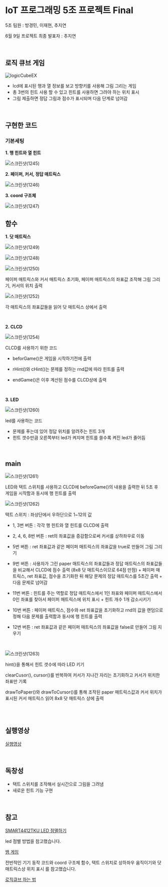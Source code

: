 # IoT 프로그래밍 5조 프로젝트 Final

5조 팀원 : 방경민, 이재현, 추지연

6월 9일 프로젝트 최종 발표자 : 추지연

<br/>

## 로직 큐브 게임
![logicCubeEX](https://user-images.githubusercontent.com/64446278/168637674-e1dbbc83-505f-49af-8bdf-7ff927f7b60d.png)

- lcd에 표시된 행과 열 정보를 보고 방향키를 사용해 그림 그리는 게임
- 총 3번의 힌트 사용 할 수 있고 힌트를 사용하면 그려야 하는 위치 표시
- 그림 제출하면 정답 그림과 점수가 표시되며 다음 단계로 넘어감  

<br/>

## 구현한 코드

### 기본세팅

**1. 행 힌트와 열 힌트**

![스크린샷(1245)](https://user-images.githubusercontent.com/64446278/172448423-f1b27172-9e5b-4440-9a6e-a5f7f569f96e.png)

**2. 페이퍼, 커서, 정답 매트릭스**

![스크린샷(1246)](https://user-images.githubusercontent.com/64446278/172448681-5e302e18-f8d4-47eb-b015-662eeb1f8e1c.png)

**3. coord 구조체**

![스크린샷(1247)](https://user-images.githubusercontent.com/64446278/172448986-dff19691-6df2-4402-98f1-799700cfa763.png)




## 함수

**1. 닷 매트릭스**

![스크린샷(1249)](https://user-images.githubusercontent.com/64446278/172450189-f60365a8-7c65-470c-8950-9f85d567de88.png)

![스크린샷(1248)](https://user-images.githubusercontent.com/64446278/172450461-6d50a62b-00d7-4082-89f1-0c3c777c85b2.png)

![스크린샷(1250)](https://user-images.githubusercontent.com/64446278/172450752-5b5e13aa-af39-42d5-a2b8-43db4929d17a.png)

페이퍼 매트릭스와 커서 매트릭스 초기화, 페이퍼 매트릭스의 좌표값 조작해 그림 그리기, 커서의 위치 출력

![스크린샷(1252)](https://user-images.githubusercontent.com/64446278/172451227-33f30d17-0b70-4367-8c2b-8239afd24118.png)

각 매트릭스의 좌표값들을 읽어 닷 매트릭스 상에서 출력

<br/>

**2. CLCD**

![스크린샷(1254)](https://user-images.githubusercontent.com/64446278/172451747-94b0bc06-c928-4c65-939f-4c6859405447.png)

CLCD를 사용하기 위한 코드

- beforGame()은 게임을 시작하기전에 출력

- rHint()와 cHint()는 문제를 정하는 rnd값에 따라 힌트를 출력

- endGame()은 이후 계산된 점수를 CLCD상에 출력

<br/>

**3. LED**

![스크린샷(1260)](https://user-images.githubusercontent.com/64446278/172526719-26991870-100d-478f-aea4-7201019dafa1.png)

led를 사용하는 코드
-  문제를 푸는데 있어 정답 위치를 알려주는 힌트 3개
-  힌트 갯수만큼 오른쪽부터 led가 켜지며 힌트를 쓸수록 켜진 led가 줄어듬

<br/>

## main

![스크린샷(1261)](https://user-images.githubusercontent.com/64446278/172527075-881fb26c-67d5-429f-800e-b9232aa0bb14.png)

LED와 택트 스위치를 사용하고 CLCD에 beforeGame()의 내용을 출력한 뒤 5초 후 게임을 시작함과 동시에 행 힌트를 출력


![스크린샷(1262)](https://user-images.githubusercontent.com/64446278/172527257-d44bc907-8c81-4dae-85f2-b683d1a075e2.png)

택트 스위치 : 좌상단에서 우하단으로 1~12의 값

- 1, 3번 버튼 : 각각 행 힌트와 열 힌트를 CLCD에 출력

- 2, 4, 6, 8번 버튼 : ret의 좌표값을 증감함으로써 커서를 상하좌우로 이동

- 5번 버튼 : ret 좌표값과 같은 페이퍼 매트릭스의 좌표값을 true로 만들어 그림 그리기

- 9번 버튼 : 사용자가 그린 paper 매트릭스의 좌표값들과 정답 매트릭스의 좌표값들을 비교해서 CLCD에 점수 출력 (8x8 닷 매트릭스이므로 64점 만점) + 페이퍼 매트릭스, ret 좌표값, 점수을 초기화한 뒤 해당 문제의 정답 매트릭스를 5초간 출력 + 다음 문제로 넘어감 

- 11번 버튼 : 힌트를 주는 역할로 정답 매트릭스에서 1인 좌표와 페이퍼 매트릭스에서 0인 좌표를 찾아서 페이퍼 매트릭스에 위치 표시 + 힌트 개수 1개 감소시키기

- 10번 버튼 : 페이퍼 매트릭스, 점수와 ret 좌표값을 초기화하고 rnd의 값을 랜덤으로 정해 다음 문제를 출력함과 동시에 행 힌트를 출력

- 12번 버튼 : ret 좌표값과 같은 페이퍼 매트릭스의 좌표값을 false로 만들어 그림 지우기

<br/>

![스크린샷(1263)](https://user-images.githubusercontent.com/64446278/172527487-8b13447e-6b09-46d3-8990-055c814c03eb.png)

hint()을 통해서 힌트 갯수에 따라 LED 키기

clearCusor(), cursor()를 반복하여 커서가 지나간 자리는 초기화하고 커서가 위치한 좌표만 기록

drawToPaper()와 drawToCursor()를 통해 조작된 paper 매트릭스값과 커서 위치가 표시된 커서 매트릭스 읽어 8x8 닷 매트릭스 상에 출력

<br/>
<br/>

## 실행영상

[실행영상](https://youtu.be/lB29DEJx5Ts)

<br/>

## 독창성
- 택트 스위치를 조작해서 실시간으로 그림을 그려냄
- 새로운 힌트 기능 구현

<br/>


## 참고

[SMART4412TKU LED 점멸하기](https://comonyo.tistory.com/6)
  
  led 점별 방법을 참고했습니다.
  
[뱀 게임](https://github.com/jinwoo1225/SnakeGameWithSmart4412)

  전반적인 기기 동작 코드와 coord 구조체 함수, 택트 스위치로 상하좌우 움직이기와 닷 매트릭스상 위치 표시 를 참고했습니다.

[로직큐브 하는 법](https://m.blog.naver.com/PostView.naver?isHttpsRedirect=true&blogId=logic_puzzle&logNo=130074665885)
